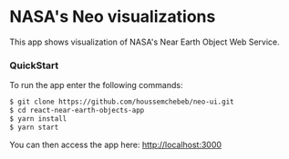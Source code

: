 # NASA's Neo visualizations

This app shows visualization of NASA's Near Earth Object Web Service.

### QuickStart

To run the app enter the following commands:

```bash
$ git clone https://github.com/houssemchebeb/neo-ui.git
$ cd react-near-earth-objects-app
$ yarn install
$ yarn start
```

You can then access the app here: [http://localhost:3000](http://localhost:3000)
